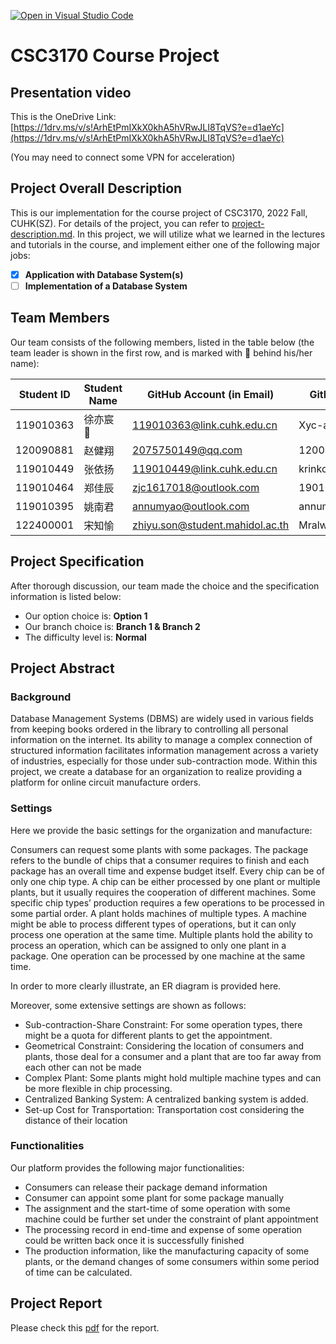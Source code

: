 [![Open in Visual Studio Code](https://classroom.github.com/assets/open-in-vscode-c66648af7eb3fe8bc4f294546bfd86ef473780cde1dea487d3c4ff354943c9ae.svg)](https://classroom.github.com/online_ide?assignment_repo_id=9457768&assignment_repo_type=AssignmentRepo)
# CSC3170 Course Project

## Presentation video
This is the OneDrive Link: [https://1drv.ms/v/s!ArhEtPmIXkX0khA5hVRwJLI8TqVS?e=d1aeYc](https://1drv.ms/v/s!ArhEtPmIXkX0khA5hVRwJLI8TqVS?e=d1aeYc)

(You may need to connect some VPN for acceleration)   

## Project Overall Description

This is our implementation for the course project of CSC3170, 2022 Fall, CUHK(SZ). For details of the project, you can refer to [project-description.md](project-description.md). In this project, we will utilize what we learned in the lectures and tutorials in the course, and implement either one of the following major jobs:

<!-- Please fill in "x" to replace the blank space between "[]" to tick the todo item; it's ticked on the first one by default. -->

- [x] **Application with Database System(s)**
- [ ] **Implementation of a Database System**

## Team Members

Our team consists of the following members, listed in the table below (the team leader is shown in the first row, and is marked with 🚩 behind his/her name):

<!-- change the info below to be the real case -->

| Student ID | Student Name | GitHub Account (in Email) | GitHub id |
| ---------- | ------------ | ------------------------- | --------- |
| 119010363  | 徐亦宸 🚩      | 119010363@link.cuhk.edu.cn        | Xyc-arch |
| 120090881  | 赵健翔         | 2075750149@qq.com          | 120090881 |
| 119010449  | 张依扬         | 119010449@link.cuhk.edu.cn        | krinko7 |
| 119010464  | 郑佳辰         | zjc1617018@outlook.com            | 19010464 |
| 119010395  | 姚南君         | annumyao@outlook.com            | annumYao |
| 122400001  | 宋知愉         | zhiyu.son@student.mahidol.ac.th            | Mralwayswins |

## Project Specification

<!-- You should remove the terms/sentence that is not necessary considering your option/branch/difficulty choice -->

After thorough discussion, our team made the choice and the specification information is listed below:

- Our option choice is: **Option 1**
- Our branch choice is: **Branch 1 & Branch 2**
- The difficulty level is: **Normal**

## Project Abstract

### **Background**

Database Management Systems (DBMS) are widely used in various fields from keeping books ordered in the library to controlling all personal information on the internet. 
Its ability to manage a complex connection of structured information facilitates information management across a variety of industries, especially for those under sub-contraction mode.
Within this project, we create a database for an organization to realize providing a platform for online circuit manufacture orders.

### **Settings**

Here we provide the basic settings for the organization and manufacture:

Consumers can request some plants with some packages. The package refers to the bundle of chips that a consumer requires to finish and each package has an overall time and expense budget itself. Every chip can be of only one chip type. A chip can be either processed by one plant or multiple plants, but it usually requires the cooperation of different machines. Some specific chip types’ production requires a few operations to be processed in some partial order. A plant holds machines of multiple types. A machine might be able to process different types of operations, but it can only process one operation at the same time. Multiple plants hold the ability to process an operation, which can be assigned to only one plant in a package. One operation can be processed by one machine at the same time.

In order to more clearly illustrate, an ER diagram is provided here.

Moreover, some extensive settings are shown as follows:


+  Sub-contraction-Share Constraint: For some operation types, there might be a quota for different plants to get the appointment.
+  Geometrical Constraint: Considering the location of consumers and plants, those deal for a consumer and a plant that are too far away from each other can not be made
+  Complex Plant: Some plants might hold multiple machine types and can be more flexible in chip processing.
+  Centralized Banking System: A centralized banking system is added. 
+  Set-up Cost for Transportation: Transportation cost considering the distance of their location



### **Functionalities**

Our platform provides the following major functionalities:
+  Consumers can release their package demand information
+  Consumer can appoint some plant for some package manually
+  The assignment and the start-time of some operation with some machine could be further set under the constraint of plant appointment
+  The processing record in end-time and expense of some operation could be written back once it is successfully finished
+  The production information, like the manufacturing capacity of some plants, or the demand changes of some consumers within some period of time can be calculated.

## Project Report

Please check this [pdf](3170report_team15.pdf) for the report.
